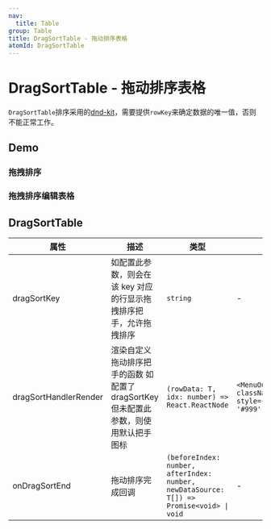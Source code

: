 ```yaml
---
nav:
  title: Table
group: Table
title: DragSortTable - 拖动排序表格
atomId: DragSortTable
---
```


# DragSortTable - 拖动排序表格

`DragSortTable`排序采用的[dnd-kit](https://dndkit.com/)，需要提供`rowKey`来确定数据的唯一值，否则不能正常工作。

## Demo

### 拖拽排序

<code src="../../../demos/table/DragSortTable/drag.tsx"  background="var(--main-bg-color)" title="拖拽排序"></code>

### 拖拽排序编辑表格

<code src="../../../demos/table/DragSortTable/drag-sort-table.tsx"  background="var(--main-bg-color)" title="可编辑表格"></code>

## DragSortTable

| 属性                  | 描述                                                                                 | 类型                                                                                     | 默认值                                                                                         |
| --------------------- | ------------------------------------------------------------------------------------ | ---------------------------------------------------------------------------------------- | ---------------------------------------------------------------------------------------------- |
| dragSortKey           | 如配置此参数，则会在该 key 对应的行显示拖拽排序把手，允许拖拽排序                    | `string`                                                                                 | -                                                                                              |
| dragSortHandlerRender | 渲染自定义拖动排序把手的函数 如配置了 dragSortKey 但未配置此参数，则使用默认把手图标 | `(rowData: T, idx: number) => React.ReactNode`                                           | `<MenuOutlined className="dragSortDefaultHandle" style={{ cursor: 'grab', color: '#999' }} />` |
| onDragSortEnd         | 拖动排序完成回调                                                                     | `(beforeIndex: number, afterIndex: number, newDataSource: T[]) => Promise<void> \| void` | -                                                                                              |
